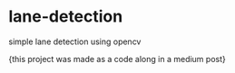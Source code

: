 # lane-detection
simple lane detection using opencv

{this project was made as a code along in a medium post}
